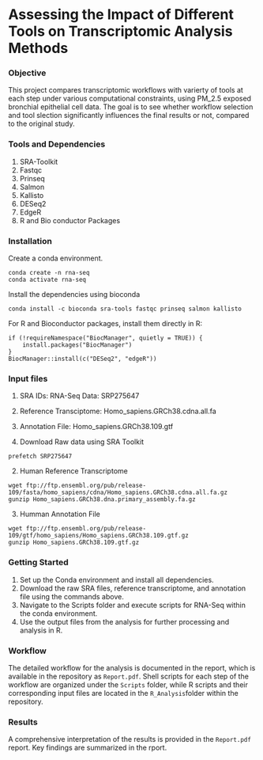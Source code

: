 # Assessing the Impact of Different Tools on Transcriptomic Analysis Methods

### Objective
This project compares transcriptomic workflows with varierty of tools at each step under various computational constraints, using PM_2.5 exposed bronchial epithelial cell data. The goal is to see whether workflow selection and tool slection significantly influences the final results or not, compared to the original study.

### Tools and Dependencies
1. SRA-Toolkit
2. Fastqc
3. Prinseq
4. Salmon
5. Kallisto
6. DESeq2
7. EdgeR
8. R and Bio conductor Packages

### Installation

Create a conda environment.
```
conda create -n rna-seq
conda activate rna-seq
```
Install the dependencies using bioconda
```
conda install -c bioconda sra-tools fastqc prinseq salmon kallisto
```
For R and Bioconductor packages, install them directly in R:
```
if (!requireNamespace("BiocManager", quietly = TRUE)) {
    install.packages("BiocManager")
}
BiocManager::install(c("DESeq2", "edgeR"))
```

### Input files 
1. SRA IDs: RNA-Seq Data: SRP275647
2. Reference Transciptome: Homo_sapiens.GRCh38.cdna.all.fa
3. Annotation File: Homo_sapiens.GRCh38.109.gtf

1. Download Raw data using SRA Toolkit
```
prefetch SRP275647
```
2. Human Reference Transcriptome 
```
wget ftp://ftp.ensembl.org/pub/release-109/fasta/homo_sapiens/cdna/Homo_sapiens.GRCh38.cdna.all.fa.gz
gunzip Homo_sapiens.GRCh38.dna.primary_assembly.fa.gz
```
3. Humman Annotation File
```
wget ftp://ftp.ensembl.org/pub/release-109/gtf/homo_sapiens/Homo_sapiens.GRCh38.109.gtf.gz
gunzip Homo_sapiens.GRCh38.109.gtf.gz
```
### Getting Started
1.	Set up the Conda environment and install all dependencies.
2.	Download the raw SRA files, reference transcriptome, and annotation file using the commands above.
3.	Navigate to the Scripts folder and execute scripts for RNA-Seq within the conda environment.
4.	Use the output files from the analysis for further processing and analysis in R.

### Workflow
The detailed workflow for the analysis is documented in the report, which is available in the repository as ```Report.pdf```. Shell scripts for each step of the workflow are organized under the ```Scripts``` folder, while R scripts and their corresponding input files are located in the ```R_Analysis```folder within the repository.

### Results
A comprehensive interpretation of the results is provided in the ```Report.pdf``` report. Key findings are summarized in the rport.
